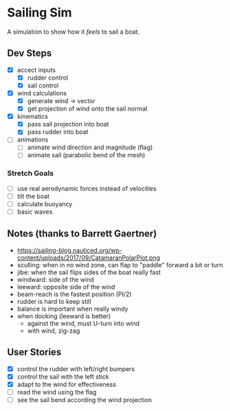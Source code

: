# Sailing Sim

A simulation to show how it _feels_ to sail a boat.

## Dev Steps

- [x] accect inputs
  - [x] rudder control
  - [x] sail control
- [x] wind calculations
  - [x] generate wind -> vector
  - [x] get projection of wind onto the sail normal
- [x] kinematics
  - [x] pass sail projection into boat
  - [x] pass rudder into boat
- [ ] animations
  - [ ] animate wind direction and magnitude (flag)
  - [ ] animate sail (parabolic bend of the mesh)

### Stretch Goals

- [ ] use real aerodynamic forces instead of velocities
- [ ] tilt the boat
- [ ] calculate buoyancy
- [ ] basic waves

## Notes (thanks to Barrett Gaertner)

- <https://sailing-blog.nauticed.org/wp-content/uploads/2017/09/CatamaranPolarPlot.png>
- sculling: when in no wind zone, can flap to "paddle" forward a bit or turn
- jibe: when the sail flips sides of the boat really fast
- windward: side of the wind
- leeward: opposite side of the wind
- beam-reach is the fastest position (PI/2)
- rudder is hard to keep still
- balance is important when really windy
- when docking (leeward is better)
  - against the wind, must U-turn into wind
  - with wind, zig-zag

## User Stories

- [x] control the rudder with left/right bumpers
- [x] control the sail with the left stick
- [x] adapt to the wind for effectiveness
- [ ] read the wind using the flag
- [ ] see the sail bend according the wind projection
